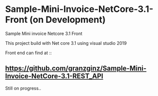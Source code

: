# Sample-Mini-Invoice-NetCore-3.1-Front (on Development)
Sample Mini invoice Netcore 3.1 Front

This project build with Net core 3.1 using visual studio 2019

Front end can find at ::
## https://github.com/granzginz/Sample-Mini-Invoice-NetCore-3.1-REST_API
Still on progress..
